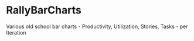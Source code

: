 # RallyBarCharts
Various old school bar charts - Productivity, Utilization, Stories, Tasks - per Iteration
